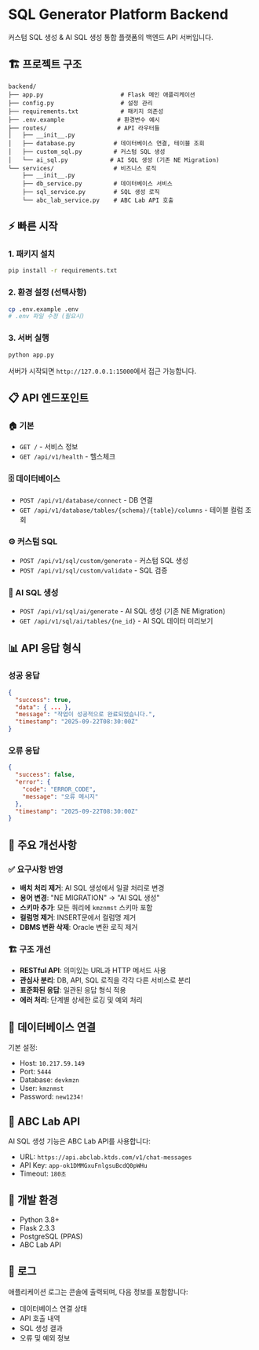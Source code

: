 # SQL Generator Platform Backend

커스텀 SQL 생성 & AI SQL 생성 통합 플랫폼의 백엔드 API 서버입니다.

## 🏗️ 프로젝트 구조

```
backend/
├── app.py                      # Flask 메인 애플리케이션
├── config.py                   # 설정 관리
├── requirements.txt            # 패키지 의존성
├── .env.example               # 환경변수 예시
├── routes/                    # API 라우터들
│   ├── __init__.py
│   ├── database.py           # 데이터베이스 연결, 테이블 조회
│   ├── custom_sql.py         # 커스텀 SQL 생성
│   └── ai_sql.py            # AI SQL 생성 (기존 NE Migration)
└── services/                 # 비즈니스 로직
    ├── __init__.py
    ├── db_service.py         # 데이터베이스 서비스
    ├── sql_service.py        # SQL 생성 로직
    └── abc_lab_service.py    # ABC Lab API 호출
```

## ⚡ 빠른 시작

### 1. 패키지 설치
```bash
pip install -r requirements.txt
```

### 2. 환경 설정 (선택사항)
```bash
cp .env.example .env
# .env 파일 수정 (필요시)
```

### 3. 서버 실행
```bash
python app.py
```

서버가 시작되면 `http://127.0.0.1:15000`에서 접근 가능합니다.

## 📋 API 엔드포인트

### 🏠 기본
- `GET /` - 서비스 정보
- `GET /api/v1/health` - 헬스체크

### 🗄️ 데이터베이스
- `POST /api/v1/database/connect` - DB 연결
- `GET /api/v1/database/tables/{schema}/{table}/columns` - 테이블 컬럼 조회

### ⚙️ 커스텀 SQL
- `POST /api/v1/sql/custom/generate` - 커스텀 SQL 생성
- `POST /api/v1/sql/custom/validate` - SQL 검증

### 🤖 AI SQL 생성
- `POST /api/v1/sql/ai/generate` - AI SQL 생성 (기존 NE Migration)
- `GET /api/v1/sql/ai/tables/{ne_id}` - AI SQL 데이터 미리보기

## 📊 API 응답 형식

### 성공 응답
```json
{
  "success": true,
  "data": { ... },
  "message": "작업이 성공적으로 완료되었습니다.",
  "timestamp": "2025-09-22T08:30:00Z"
}
```

### 오류 응답
```json
{
  "success": false,
  "error": {
    "code": "ERROR_CODE",
    "message": "오류 메시지"
  },
  "timestamp": "2025-09-22T08:30:00Z"
}
```

## 🔧 주요 개선사항

### ✅ 요구사항 반영
- **배치 처리 제거**: AI SQL 생성에서 일괄 처리로 변경
- **용어 변경**: "NE MIGRATION" → "AI SQL 생성"
- **스키마 추가**: 모든 쿼리에 `kmznmst` 스키마 포함
- **컬럼명 제거**: INSERT문에서 컬럼명 제거
- **DBMS 변환 삭제**: Oracle 변환 로직 제거

### 🏗️ 구조 개선
- **RESTful API**: 의미있는 URL과 HTTP 메서드 사용
- **관심사 분리**: DB, API, SQL 로직을 각각 다른 서비스로 분리
- **표준화된 응답**: 일관된 응답 형식 적용
- **에러 처리**: 단계별 상세한 로깅 및 예외 처리

## 🔗 데이터베이스 연결

기본 설정:
- Host: `10.217.59.149`
- Port: `5444`
- Database: `devkmzn`
- User: `kmznmst`
- Password: `new1234!`

## 🤖 ABC Lab API

AI SQL 생성 기능은 ABC Lab API를 사용합니다:
- URL: `https://api.abclab.ktds.com/v1/chat-messages`
- API Key: `app-ok1DMMGxuFnlgsuBcdQ0pWHu`
- Timeout: `180초`

## 🚀 개발 환경

- Python 3.8+
- Flask 2.3.3
- PostgreSQL (PPAS)
- ABC Lab API

## 📝 로그

애플리케이션 로그는 콘솔에 출력되며, 다음 정보를 포함합니다:
- 데이터베이스 연결 상태
- API 호출 내역
- SQL 생성 결과
- 오류 및 예외 정보